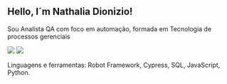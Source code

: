 ## Hello, I´m Nathalia Dionizio!

<p> Sou Analista QA com foco em automação, formada em Tecnologia de processos gerenciais </P>

<a href = "mailto:nathalia.dionizioqa@gmail.com"><img src="https://img.shields.io/badge/-Gmail-%23333?style=for-the-badge&logo=gmail&logoColor=white"      target="_blank"></a>
  <a href="https://www.linkedin.com/in/nathaliadionizio" target="_blank"><img src="https://img.shields.io/badge/-LinkedIn-%230077B5?style=for-the-badge&logo=linkedin&logoColor=white" target="_blank"></a>
  
<div>
  Linguagens e ferramentas:
  Robot Framework, Cypress, SQL, JavaScript, Python.
<div>




